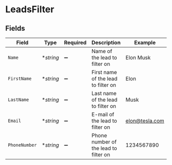 # LeadsFilter


## Fields

| Field                                 | Type                                  | Required                              | Description                           | Example                               |
| ------------------------------------- | ------------------------------------- | ------------------------------------- | ------------------------------------- | ------------------------------------- |
| `Name`                                | **string*                             | :heavy_minus_sign:                    | Name of the lead to filter on         | Elon Musk                             |
| `FirstName`                           | **string*                             | :heavy_minus_sign:                    | First name of the lead to filter on   | Elon                                  |
| `LastName`                            | **string*                             | :heavy_minus_sign:                    | Last name of the lead to filter on    | Musk                                  |
| `Email`                               | **string*                             | :heavy_minus_sign:                    | E-mail of the lead to filter on       | elon@tesla.com                        |
| `PhoneNumber`                         | **string*                             | :heavy_minus_sign:                    | Phone number of the lead to filter on | 1234567890                            |